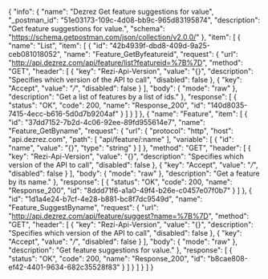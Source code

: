 {
  "info": {
    "name": "Dezrez Get feature suggestions for value",
    "_postman_id": "51e03173-109c-4d08-bb9c-965d83195874",
    "description": "Get feature suggestions for value.",
    "schema": "https://schema.getpostman.com/json/collection/v2.0.0/"
  },
  "item": [
    {
      "name": "List",
      "item": [
        {
          "id": "42b4939f-dbd8-409d-9a25-ceb081018052",
          "name": "Feature_GetByfeatureid",
          "request": {
            "url": "http://api.dezrez.com/api/feature/list?featureid=%7B%7D",
            "method": "GET",
            "header": [
              {
                "key": "Rezi-Api-Version",
                "value": "{}",
                "description": "Specifies which version of the API to call",
                "disabled": false
              },
              {
                "key": "Accept",
                "value": "*/*",
                "disabled": false
              }
            ],
            "body": {
              "mode": "raw"
            },
            "description": "Get  a list of features by a list of ids."
          },
          "response": [
            {
              "status": "OK",
              "code": 200,
              "name": "Response_200",
              "id": "140d8035-7415-4ecc-b616-5d0d7b9204af"
            }
          ]
        }
      ]
    },
    {
      "name": "Feature",
      "item": [
        {
          "id": "37dd7152-7b2d-4c06-92ee-89fd955614e7",
          "name": "Feature_GetByname",
          "request": {
            "url": {
              "protocol": "http",
              "host": "api.dezrez.com",
              "path": [
                "api/feature/:name"
              ],
              "variable": [
                {
                  "id": "name",
                  "value": "{}",
                  "type": "string"
                }
              ]
            },
            "method": "GET",
            "header": [
              {
                "key": "Rezi-Api-Version",
                "value": "{}",
                "description": "Specifies which version of the API to call",
                "disabled": false
              },
              {
                "key": "Accept",
                "value": "*/*",
                "disabled": false
              }
            ],
            "body": {
              "mode": "raw"
            },
            "description": "Get a feature by its name."
          },
          "response": [
            {
              "status": "OK",
              "code": 200,
              "name": "Response_200",
              "id": "8ddd71f6-a1a0-49f4-b26e-c0457e07f0b7"
            }
          ]
        },
        {
          "id": "1d1a4e24-b7cf-4e28-b881-bc8f7dc9549d",
          "name": "Feature_SuggestByname",
          "request": {
            "url": "http://api.dezrez.com/api/feature/suggest?name=%7B%7D",
            "method": "GET",
            "header": [
              {
                "key": "Rezi-Api-Version",
                "value": "{}",
                "description": "Specifies which version of the API to call",
                "disabled": false
              },
              {
                "key": "Accept",
                "value": "*/*",
                "disabled": false
              }
            ],
            "body": {
              "mode": "raw"
            },
            "description": "Get feature suggestions for value."
          },
          "response": [
            {
              "status": "OK",
              "code": 200,
              "name": "Response_200",
              "id": "b8cae808-ef42-4401-9634-682c35528f83"
            }
          ]
        }
      ]
    }
  ]
}
